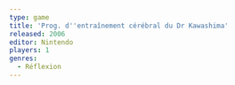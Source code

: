 ```yaml
---
type: game
title: 'Prog. d''entraînement cérébral du Dr Kawashima'
released: 2006
editor: Nintendo
players: 1
genres:
  - Réflexion
---
```

